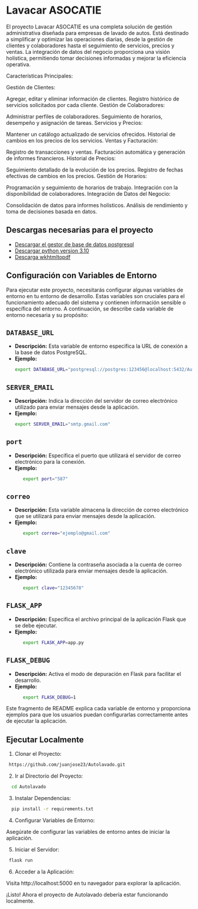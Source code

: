 
# Lavacar ASOCATIE

El proyecto Lavacar ASOCATIE es una completa solución de gestión administrativa diseñada para empresas de lavado de autos. Está destinado a simplificar y optimizar las operaciones diarias, desde la gestión de clientes y colaboradores hasta el seguimiento de servicios, precios y ventas. La integración de datos del negocio proporciona una visión holística, permitiendo tomar decisiones informadas y mejorar la eficiencia operativa.

Características Principales:

Gestión de Clientes:

Agregar, editar y eliminar información de clientes.
Registro histórico de servicios solicitados por cada cliente.
Gestión de Colaboradores:

Administrar perfiles de colaboradores.
Seguimiento de horarios, desempeño y asignación de tareas.
Servicios y Precios:

Mantener un catálogo actualizado de servicios ofrecidos.
Historial de cambios en los precios de los servicios.
Ventas y Facturación:

Registro de transacciones y ventas.
Facturación automática y generación de informes financieros.
Historial de Precios:

Seguimiento detallado de la evolución de los precios.
Registro de fechas efectivas de cambios en los precios.
Gestión de Horarios:

Programación y seguimiento de horarios de trabajo.
Integración con la disponibilidad de colaboradores.
Integración de Datos del Negocio:

Consolidación de datos para informes holísticos.
Análisis de rendimiento y toma de decisiones basada en datos.
## Descargas necesarias para el proyecto

 - [Descargar el gestor de base de datos postgresql](https://awesomeopensource.com/project/elangosundar/awesome-README-templates)
 - [Descargar python version 3.10](https://github.com/matiassingers/awesome-readme)
 - [Descarga wkhtmltopdf](https://bulldogjob.com/news/449-how-to-write-a-good-readme-for-your-github-project)

## Configuración con Variables de Entorno

Para ejecutar este proyecto, necesitarás configurar algunas variables de entorno en tu entorno de desarrollo. Estas variables son cruciales para el funcionamiento adecuado del sistema y contienen información sensible o específica del entorno. A continuación, se describe cada variable de entorno necesaria y su propósito:

## `DATABASE_URL`

- **Descripción:** Esta variable de entorno especifica la URL de conexión a la base de datos PostgreSQL.
- **Ejemplo:**
  ```bash
  export DATABASE_URL="postgresql://postgres:123456@localhost:5432/Autolavado"
## `SERVER_EMAIL`
- **Descripción:** Indica la dirección del servidor de correo electrónico utilizado para enviar mensajes desde la aplicación.
- **Ejemplo:**
    ```bash
    export SERVER_EMAIL="smtp.gmail.com"

## `port`
- **Descripción:**  Especifica el puerto que utilizará el servidor de correo electrónico para la conexión.
- **Ejemplo:**
     ```bash
        export port="587"
 ## `correo`
- **Descripción:**  Esta variable almacena la dirección de correo electrónico que se utilizará para enviar mensajes desde la aplicación.
- **Ejemplo:**
     ```bash
        export correo="ejemplo@gmail.com"

## `clave`
- **Descripción:** Contiene la contraseña asociada a la cuenta de correo electrónico utilizada para enviar mensajes desde la aplicación.
- **Ejemplo:**
     ```bash
        export clave="12345678"
## `FLASK_APP`
- **Descripción:** Especifica el archivo principal de la aplicación Flask que se debe ejecutar.
- **Ejemplo:**
     ```bash
        export FLASK_APP=app.py
## `FLASK_DEBUG`
- **Descripción:** Activa el modo de depuración en Flask para facilitar el desarrollo.
- **Ejemplo:**
     ```bash
        export FLASK_DEBUG=1
Este fragmento de README explica cada variable de entorno y proporciona ejemplos para que los usuarios puedan configurarlas correctamente antes de ejecutar la aplicación.

## Ejecutar Localmente

1. Clonar el Proyecto:

```bash
 https://github.com/juanjose23/Autolavado.git
```

2. Ir al Directorio del Proyecto:



```bash
  cd Autolavado
```

3. Instalar Dependencias:

```bash
  pip install -r requirements.txt

```

4. Configurar Variables de Entorno:

Asegúrate de configurar las variables de entorno antes de iniciar la aplicación.

5. Iniciar el Servidor:
```bash
 flask run
```
6. Acceder a la Aplicación:

Visita http://localhost:5000 en tu navegador para explorar la aplicación.

¡Listo! Ahora el proyecto de Autolavado debería estar funcionando localmente. 
